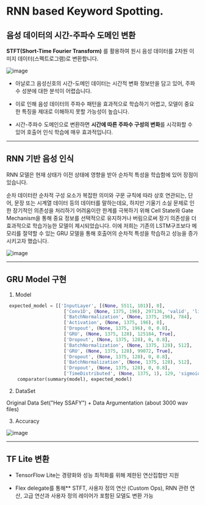 # RNN based Keyword Spotting.



## 음성 데이터의  시간-주파수 도메인 변환

**STFT(Short-Time Fourier Transform)** 를 활용하여 원시 음성 데이터를 2차원 이미지 데이터(스펙트로그램)로 변환합니다.

![image](https://github.com/user-attachments/assets/16e428cc-d3c1-463c-b3d2-cf03a21e2498)


- 아날로그 음성신호의 시간-도메인 데이터는 시간적 변화 정보만을 담고 있어, 주파수 성분에 대한 분석이 어렵습니다. 

- 이로 인해 음성 데이터의 주파수 패턴을 효과적으로 학습하기 어렵고, 모델이 중요한 특징을 제대로 이해하지 못할 가능성이 높습니다.

- 시간-주파수 도메인으로 변환하면 **시간에 따른 주파수 구성의 변화**를 시각화할 수 있어 호출어 인식 학습에 매우 효과적입니다.

---

## RNN 기반 음성 인식



RNN 모델은 현재 상태가 이전 상태에 영향을 받아 순차적 특성을 학습함에 있어 장점이 있습니다.

순차 데이터란 순차적 구성 요소가 복잡한 의미와 구문 규칙에 따라 상호 연관되는, 단어, 문장 또는 시계열 데이터 등의 데이터를 말하는데요, 하지만 기울기 소실 문제로 인한 장기적인 의존성을 처리하기 어려움이란 한계를 극복하기 위해 Cell State와 Gate Mechanism을 통해 중요 정보를 선택적으로 유지하거나 버림으로써 장기 의존성을 더 효과적으로 학습가능한 모델이 제시되었습니다. 이에 저희는 기존의 LSTM구조보다 메모리를 절약할 수 있는 GRU 모델을 통해 호출어의 순차적 특성을 학습하고 성능을 증가시키고자 했습니다.

![image](https://github.com/user-attachments/assets/b3558176-e608-47ea-92b6-6fde51af80ca)



---

## GRU Model 구현



1. Model

```python
 expected_model = [['InputLayer', [(None, 5511, 101)], 0],
                     ['Conv1D', (None, 1375, 196), 297136, 'valid', 'linear', (4,), (15,), 'GlorotUniform'],
                     ['BatchNormalization', (None, 1375, 196), 784],
                     ['Activation', (None, 1375, 196), 0],
                     ['Dropout', (None, 1375, 196), 0, 0.8],
                     ['GRU', (None, 1375, 128), 125184, True],
                     ['Dropout', (None, 1375, 128), 0, 0.8],
                     ['BatchNormalization', (None, 1375, 128), 512],
                     ['GRU', (None, 1375, 128), 99072, True],
                     ['Dropout', (None, 1375, 128), 0, 0.8],
                     ['BatchNormalization', (None, 1375, 128), 512],
                     ['Dropout', (None, 1375, 128), 0, 0.8],
                     ['TimeDistributed', (None, 1375, 1), 129, 'sigmoid']]
    comparator(summary(model), expected_model)
```



2. DataSet

Original Data Set("Hey SSAFY") + Data Argumentation (about 3000 wav files)

3. Accuracy

![image](https://github.com/user-attachments/assets/2297c05f-bbf0-4130-a3b2-3c5c823d3e84)



---

## TF Lite 변환

- TensorFlow Lite는 경량화와 성능 최적화를 위해 제한된 연산집합만 지원

- Flex delegate를 통해** STFT, 사용자 정의 연산 (Custom Ops), RNN 관련 연산, 고급 연산과 사용자 정의 레이어가 포함된 모델도 변환 가능